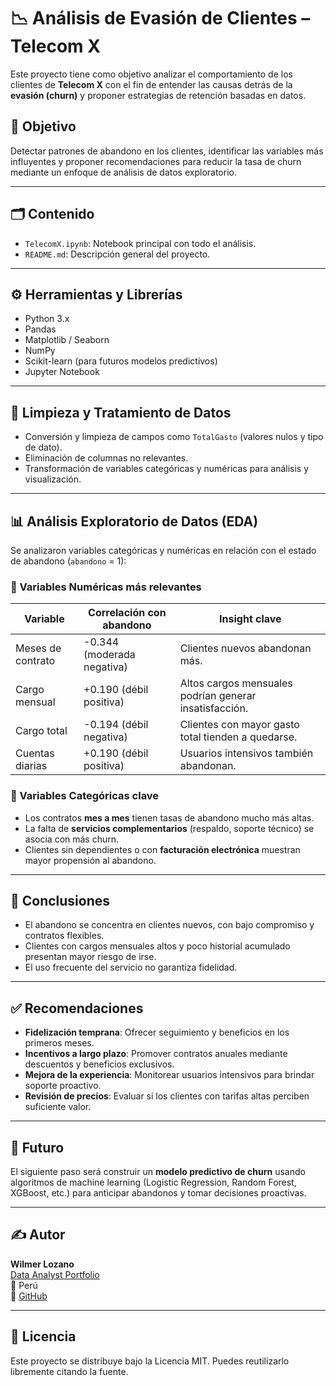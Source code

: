 # 📉 Análisis de Evasión de Clientes – Telecom X

Este proyecto tiene como objetivo analizar el comportamiento de los clientes de **Telecom X** con el fin de entender las causas detrás de la **evasión (churn)** y proponer estrategias de retención basadas en datos.

## 🧠 Objetivo

Detectar patrones de abandono en los clientes, identificar las variables más influyentes y proponer recomendaciones para reducir la tasa de churn mediante un enfoque de análisis de datos exploratorio.

---

## 🗂️ Contenido

- `TelecomX.ipynb`: Notebook principal con todo el análisis.
- `README.md`: Descripción general del proyecto.

---

## ⚙️ Herramientas y Librerías

- Python 3.x
- Pandas
- Matplotlib / Seaborn
- NumPy
- Scikit-learn (para futuros modelos predictivos)
- Jupyter Notebook

---

## 🧼 Limpieza y Tratamiento de Datos

- Conversión y limpieza de campos como `TotalGasto` (valores nulos y tipo de dato).
- Eliminación de columnas no relevantes.
- Transformación de variables categóricas y numéricas para análisis y visualización.

---

## 📊 Análisis Exploratorio de Datos (EDA)

Se analizaron variables categóricas y numéricas en relación con el estado de abandono (`abandono` = 1):

### 🔸 Variables Numéricas más relevantes

| Variable        | Correlación con abandono | Insight clave |
|----------------|---------------------------|---------------|
| Meses de contrato | -0.344 (moderada negativa) | Clientes nuevos abandonan más. |
| Cargo mensual | +0.190 (débil positiva) | Altos cargos mensuales podrían generar insatisfacción. |
| Cargo total | -0.194 (débil negativa) | Clientes con mayor gasto total tienden a quedarse. |
| Cuentas diarias | +0.190 (débil positiva) | Usuarios intensivos también abandonan. |

### 🔸 Variables Categóricas clave

- Los contratos **mes a mes** tienen tasas de abandono mucho más altas.
- La falta de **servicios complementarios** (respaldo, soporte técnico) se asocia con más churn.
- Clientes sin dependientes o con **facturación electrónica** muestran mayor propensión al abandono.

---

## 📌 Conclusiones

- El abandono se concentra en clientes nuevos, con bajo compromiso y contratos flexibles.
- Clientes con cargos mensuales altos y poco historial acumulado presentan mayor riesgo de irse.
- El uso frecuente del servicio no garantiza fidelidad.

---

## ✅ Recomendaciones

- **Fidelización temprana**: Ofrecer seguimiento y beneficios en los primeros meses.
- **Incentivos a largo plazo**: Promover contratos anuales mediante descuentos y beneficios exclusivos.
- **Mejora de la experiencia**: Monitorear usuarios intensivos para brindar soporte proactivo.
- **Revisión de precios**: Evaluar si los clientes con tarifas altas perciben suficiente valor.

---

## 🚀 Futuro

El siguiente paso será construir un **modelo predictivo de churn** usando algoritmos de machine learning (Logistic Regression, Random Forest, XGBoost, etc.) para anticipar abandonos y tomar decisiones proactivas.

---

## ✍️ Autor

**Wilmer Lozano**  
[Data Analyst Portfolio](https://wlozanoh.github.io/WilmerLozano-Data-AnalystPortfolio/)  
📍 Perú  
🔗 [GitHub](https://github.com/WLozanoH)

---

## 📎 Licencia

Este proyecto se distribuye bajo la Licencia MIT. Puedes reutilizarlo libremente citando la fuente.
